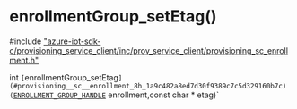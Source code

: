 # enrollmentGroup_setEtag()

\#include ["azure-iot-sdk-c/provisioning_service_client/inc/prov_service_client/provisioning_sc_enrollment.h"](../iot-c-ref-provisioning-sc-enrollment-h.md)  

int `[`enrollmentGroup_setEtag`](#provisioning__sc__enrollment_8h_1a9c482a8ed7d30f9389c7c5d329160b7c)(`[`ENROLLMENT_GROUP_HANDLE`](#provisioning__sc__enrollment_8h_1a708e4d11b8ea003be46d259a70c637bb) enrollment,const char * etag)`

